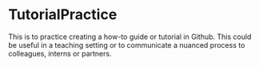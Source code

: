 # TutorialPractice

This is to practice creating a how-to guide or tutorial in Github. This could be useful in a teaching setting or to communicate a nuanced process to colleagues, interns or partners.
